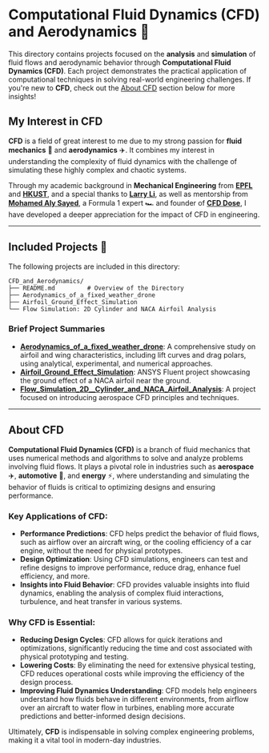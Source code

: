 # Computational Fluid Dynamics (CFD) and Aerodynamics 🚀

This directory contains projects focused on the
**analysis** and **simulation** of fluid flows
and aerodynamic behavior through
**Computational Fluid Dynamics (CFD)**.
Each project demonstrates the practical
application of computational techniques in
solving real-world engineering challenges.
If you're new to **CFD**, check out the
[About CFD](#about-cfd) section below for more insights!

## My Interest in CFD 

**CFD** is a field of great interest to me due
to my strong passion for **fluid mechanics** 🌊 and
**aerodynamics** ✈️. It combines my interest in
understanding the complexity
of fluid dynamics with the challenge of
simulating these highly complex and chaotic systems.

Through my academic background in
**Mechanical Engineering** from [**EPFL**](https://www.epfl.ch/)
and [**HKUST**](https://www.ust.hk/),
and a special thanks to [**Larry Li**](https://seng.hkust.edu.hk/about/people/faculty/larry-li),
as well as mentorship from [**Mohamed Aly Sayed**](https://www.linkedin.com/in/mohamedsayedh/?originalSubdomain=ch),
a Formula 1 expert 🏎️ and founder of [**CFD Dose**](https://www.cfddose.com/),
I have developed a deeper appreciation
for the impact of CFD in engineering.

---

## Included Projects 📁

The following projects are included in this directory:

```
CFD_and_Aerodynamics/
├── README.md         # Overview of the Directory
├── Aerodynamics_of_a_fixed_weather_drone
├── Airfoil_Ground_Effect_Simulation
└── Flow Simulation: 2D Cylinder and NACA Airfoil Analysis 
```
### Brief Project Summaries

- **[Aerodynamics_of_a_fixed_weather_drone](./Aerodynamics_of_a_fixed_weather_drone)**: A comprehensive study on airfoil and wing characteristics, including lift curves and drag polars, using analytical, experimental, and numerical approaches.
- **[Airfoil_Ground_Effect_Simulation](./Airfoil_Ground_Effect_Simulation)**: ANSYS Fluent project showcasing the ground effect of a NACA airfoil near the ground.
- **[Flow_Simulation_2D__Cylinder_and_NACA_Airfoil_Analysis](./Flow_Simulation_2D__Cylinder_and_NACA_Airfoil_Analysis)**: A project focused on introducing aerospace CFD principles and techniques.

---
## About CFD
**Computational Fluid Dynamics (CFD)** is a branch of fluid mechanics that uses numerical methods and algorithms to solve and analyze problems involving fluid flows. It plays a pivotal role in industries such as **aerospace** ✈️, **automotive** 🚗, and **energy** ⚡, where understanding and simulating the behavior of fluids is critical to optimizing designs and ensuring performance.

### Key Applications of CFD:
- **Performance Predictions**: CFD helps predict the behavior of fluid flows, such as airflow over an aircraft wing, or the cooling efficiency of a car engine, without the need for physical prototypes.
- **Design Optimization**: Using CFD simulations, engineers can test and refine designs to improve performance, reduce drag, enhance fuel efficiency, and more.
- **Insights into Fluid Behavior**: CFD provides valuable insights into fluid dynamics, enabling the analysis of complex fluid interactions, turbulence, and heat transfer in various systems.

### Why CFD is Essential:
- **Reducing Design Cycles**: CFD allows for quick iterations and optimizations, significantly reducing the time and cost associated with physical prototyping and testing.
- **Lowering Costs**: By eliminating the need for extensive physical testing, CFD reduces operational costs while improving the efficiency of the design process.
- **Improving Fluid Dynamics Understanding**: CFD models help engineers understand how fluids behave in different environments, from airflow over an aircraft to water flow in turbines, enabling more accurate predictions and better-informed design decisions.

Ultimately, **CFD** is indispensable in solving complex engineering problems, making it a vital tool in modern-day industries.
